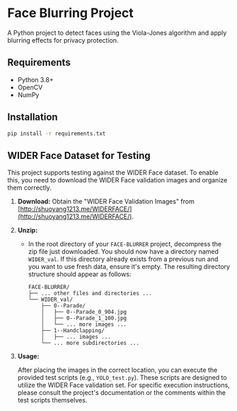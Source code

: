 # Face Blurring Project

A Python project to detect faces using the Viola-Jones algorithm and apply blurring effects for privacy protection.

## Requirements

- Python 3.8+
- OpenCV
- NumPy

## Installation

```bash
pip install -r requirements.txt
```

## WIDER Face Dataset for Testing

This project supports testing against the WIDER Face dataset. To enable this, you need to download the WIDER Face validation images and organize them correctly.

1. **Download:** Obtain the "WIDER Face Validation Images" from [http://shuoyang1213.me/WIDERFACE/](http://shuoyang1213.me/WIDERFACE/).

2. **Unzip:**

   - In the root directory of your `FACE-BLURRER` project, decompress the zip file just downloaded. You should now have a directory named `WIDER_val`. If this directory already exists from a previous run and you want to use fresh data, ensure it's empty. The resulting directory structure should appear as follows:

     ```
     FACE-BLURRER/
     ├── ... other files and directories ...
     └── WIDER_val/
         ├── 0--Parade/
         │   ├── 0--Parade_0_904.jpg
         │   ├── 0--Parade_1_100.jpg
         │   └── ... more images ...
         ├── 1--Handclapping/
         │   ├── ... images ...
         └── ... more subdirectories ...
     ```

3. **Usage:**

   After placing the images in the correct location, you can execute the provided test scripts (e.g., `YOLO_test.py`). These scripts are designed to utilize the WIDER Face validation set. For specific execution instructions, please consult the project's documentation or the comments within the test scripts themselves.

